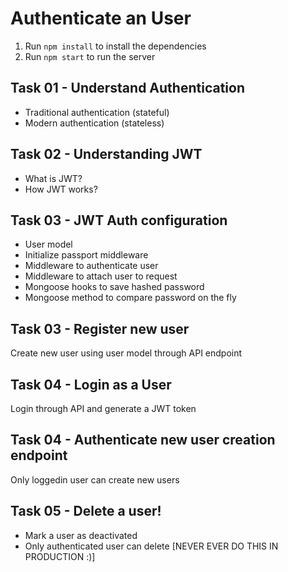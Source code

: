 # Authenticate an User

1. Run `npm install` to install the dependencies
2. Run `npm start` to run the server

## Task 01 - Understand Authentication

- Traditional authentication (stateful)
- Modern authentication (stateless)

## Task 02 - Understanding JWT

- What is JWT?
- How JWT works?

## Task 03 - JWT Auth configuration

- User model
- Initialize passport middleware
- Middleware to authenticate user
- Middleware to attach user to request
- Mongoose hooks to save hashed password
- Mongoose method to compare password on the fly

## Task 03 - Register new user

Create new user using user model through API endpoint

## Task 04 - Login as a User

Login through API and generate a JWT token

## Task 04 - Authenticate new user creation endpoint

Only loggedin user can create new users

## Task 05 - Delete a user!

- Mark a user as deactivated
- Only authenticated user can delete [NEVER EVER DO THIS IN PRODUCTION :)]
